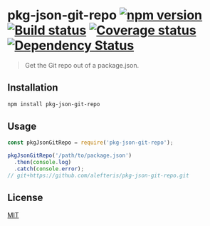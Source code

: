 # pkg-json-git-repo [![npm version][npm-image]][npm-url] [![Build status][travis-image]][travis-url] [![Coverage status][coveralls-image]][coveralls-url] [![Dependency Status][gemnasium-image]][gemnasium-url]

> Get the Git repo out of a package.json.

## Installation

```sh
npm install pkg-json-git-repo
```

## Usage

```js
const pkgJsonGitRepo = require('pkg-json-git-repo');

pkgJsonGitRepo('/path/to/package.json')
  .then(console.log)
  .catch(console.error);
// git+https://github.com/alefteris/pkg-json-git-repo.git
```

## License

[MIT](http://opensource.org/licenses/mit-license.php)

[npm-image]: https://img.shields.io/npm/v/pkg-json-git-repo.svg
[npm-url]: https://npmjs.org/package/pkg-json-git-repo
[travis-image]: https://travis-ci.org/alefteris/pkg-json-git-repo.svg?branch=master
[travis-url]: https://travis-ci.org/alefteris/pkg-json-git-repo
[coveralls-image]: https://coveralls.io/repos/github/alefteris/pkg-json-git-repo/badge.svg
[coveralls-url]: https://coveralls.io/github/alefteris/pkg-json-git-repo
[gemnasium-image]: https://img.shields.io/gemnasium/alefteris/pkg-json-git-repo.svg
[gemnasium-url]: https://gemnasium.com/alefteris/pkg-json-git-repo

